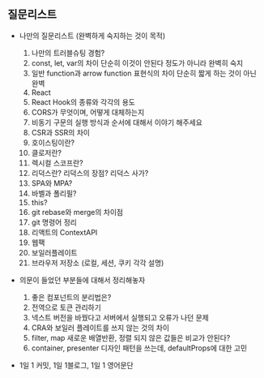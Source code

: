 ## 질문리스트

- 나만의 질문리스트 (완벽하게 숙지하는 것이 목적)

  1. 나만의 트러블슈팅 경험?
  2. const, let, var의 차이 단순히 이것이 안된다 정도가 아니라 완벽히 숙지
  3. 일반 function과 arrow function 표현식의 차이 단순히 짧게 하는 것이 아닌 완벽
  4. React
  5. React Hook의 종류와 각각의 용도
  6. CORS가 무엇이며, 어떻게 대체하는지
  7. 비동기 구문의 실행 방식과 순서에 대해서 이야기 해주세요
  8. CSR과 SSR의 차이
  9. 호이스팅이란?
  10. 클로저란?
  11. 렉시컬 스코프란?
  12. 리덕스란? 리덕스의 장점? 리덕스 사가?
  13. SPA와 MPA?
  14. 바벨과 폴리필?
  15. this?
  16. git rebase와 merge의 차이점
  17. git 명령어 정리
  18. 리액트의 ContextAPI
  19. 웹팩
  20. 보일러플레이트
  21. 브라우저 저장소 (로컬, 세션, 쿠키 각각 설명)

- 의문이 들었던 부분들에 대해서 정리해놓자

  1. 좋은 컴포넌트의 분리법은?
  2. 전역으로 토큰 관리하기
  3. 넥스트 버전을 바꿨다고 서버에서 실행되고 오류가 나던 문제
  4. CRA와 보일러 플레이트를 쓰지 않는 것의 차이
  5. filter, map 새로운 배열반환, 정렬 되지 않은 값들은 비교가 안된다?
  6. container, presenter 디자인 패턴을 쓰는데, defaultProps에 대한 고민

- 1일 1 커밋, 1일 1블로그, 1일 1 영어문단
